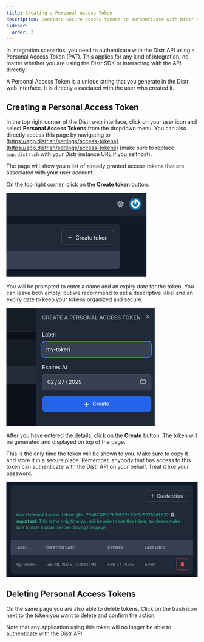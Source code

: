 ```yaml
---
title: Creating a Personal Access Token
description: Generate secure access tokens to authenticate with Distr's Registry, API and SDK.
sidebar:
  order: 3
---
```


In integration scenarios, you need to authenticate with the Distr API using a Personal Access Token (PAT).
This applies for any kind of integration, no matter whether you are using the Distr SDK or interacting with the API directly.

A Personal Access Token is a unique string that you generate in the Distr web interface. It is directly associated with the user who created it.

## Creating a Personal Access Token

In the top right corner of the Distr web interface, click on your user icon and select **Personal Access Tokens** from the dropdown menu.
You can also directly access this page by navigating to [https://app.distr.sh/settings/access-tokens](https://app.distr.sh/settings/access-tokens) (make sure to replace `app.distr.sh` with your Distr instance URL if you selfhost).

The page will show you a list of already granted access tokens that are associated with your user account.

On the top right corner, click on the **Create token** button.

![Personal Access Tokens](../../../../assets/docs/integrations/pat_create.png)

You will be prompted to enter a name and an expiry date for the token.
You can leave both empty, but we recommend to set a descriptive label and an expiry date to keep your tokens organized and secure.

![Personal Access Tokens](../../../../assets/docs/integrations/pat_details.png)

After you have entered the details, click on the **Create** button. The token will be generated and displayed on top of the page.

This is the only time the token will be shown to you. Make sure to copy it and store it in a secure place.
Remember, anybody that has access to this token can authenticate with the Distr API on your behalf. Treat it like your password.

![Personal Access Tokens](../../../../assets/docs/integrations/pat_output.png)

## Deleting Personal Access Tokens

On the same page you are also able to delete tokens. Click on the trash icon next to the token you want to delete and confirm the action.

Note that any application using this token will no longer be able to authenticate with the Distr API.
